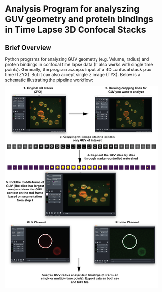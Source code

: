 # Analysis Program for analyszing GUV geometry and protein bindings in Time Lapse 3D Confocal Stacks

## Brief Overview

Python programs for analyzing GUV geometry (e.g. Volume, radius) and protein bindings in confocal time lapse data (It also works with single time points). Generally, the program accepts input of a 4D confocal stack plus time (TZYX). But it can also accept single z image (TYX). Below is a schematic illustrating the pipeline workflow:  

![](Pipeline%20Images/GUV%20Analysis%20Pick%20Middle%20Frame%20Workflow.png)
